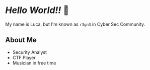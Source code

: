# *Hello World!!* :tada:	
My name is Luca, but I'm known as ``r3gn3`` in Cyber Sec Community.

## About Me
- Security Analyst
- CTF Player
- Musician in free time

<!--
## Social Network
<div style="justify-content:center">
  <a href=https://www.linkedin.com/in/luca-ribeiro>
    <img src=https://user-images.githubusercontent.com/45595378/102016978-a88ed180-3d42-11eb-9d8f-8984c9e308e7.png widht=80px height=80px>
   </a>
   <a href=https://medium.com/@r3gn3>
    <img src=https://user-images.githubusercontent.com/45595378/102016940-5e0d5500-3d42-11eb-843b-abaa7cf40beb.png widht=80px height=80px>
   </a>
</div>

## Stats
### TryHackMe Profile
![R3gn3](https://user-images.githubusercontent.com/45595378/102015624-7af25a00-3d3b-11eb-8060-db80cb699ce0.png)
</br>
<sup>This image reference my profile in 12/12/2020, to view my actually stats click <a href=https://tryhackme.com/p/R3gn3>here</a></sub>
### General
![Luca's github stats](https://github-readme-stats.vercel.app/api?username=r3gn3&show_icons=true&theme=synthwave)
### Most Languages
![Top Langs](https://github-readme-stats.vercel.app/api/top-langs/?username=r3gn3&layout=compact)
